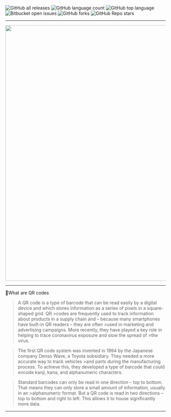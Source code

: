 ![GitHub all releases](https://img.shields.io/github/downloads/Roman-jx/qrcode_generation?style=centerme)
![GitHub language count](https://img.shields.io/github/languages/count/Roman-jx/qrcode_generation?style=centerme) 
![GitHub top language](https://img.shields.io/github/languages/top/Roman-jx/qrcode_generation?color=yellow&style=centerme) 
![Bitbucket open issues](https://img.shields.io/bitbucket/issues/Roman-jx/qrcode_generation?style=centerme)
![GitHub forks](https://img.shields.io/github/forks/Roman-jx/qrcode_generation?style=socialstyle=centerme)
![GitHub Repo stars](https://img.shields.io/github/stars/Roman-jx/qrcode_generation?style=social&style=centerme)

****

<div id="header" align="center">
  <img src="https://media4.giphy.com/media/coxQHKASG60HrHtvkt/giphy.gif?cid=ecf05e475uwgnqajo3y0zb6l3sj0sh6l6rz8pghzum1b4z5d&rid=giphy.gif&ct=g" width="800"/>
</div>

****

🤖What are QR codes

>A QR code is a type of barcode that can be read easily by a digital device and which stores information as a series of pixels in a square-shaped grid. QR >codes are frequently used to track information about products in a supply chain and – because many smartphones have built-in QR readers – they are often >used in marketing and advertising campaigns. More recently, they have played a key role in helping to trace coronavirus exposure and slow the spread of >the virus.

>The first QR code system was invented in 1994 by the Japanese company Denso Wave, a Toyota subsidiary. They needed a more accurate way to track vehicles >and parts during the manufacturing process. To achieve this, they developed a type of barcode that could encode kanji, kana, and alphanumeric characters.

>Standard barcodes can only be read in one direction – top to bottom. That means they can only store a small amount of information, usually in an >alphanumeric format. But a QR code is read in two directions – top to bottom and right to left. This allows it to house significantly more data.

****
